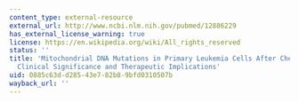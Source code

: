 ```yaml
---
content_type: external-resource
external_url: http://www.ncbi.nlm.nih.gov/pubmed/12886229
has_external_license_warning: true
license: https://en.wikipedia.org/wiki/All_rights_reserved
status: ''
title: 'Mitochondrial DNA Mutations in Primary Leukemia Cells After Chemotherapy:
  Clinical Significance and Therapeutic Implications'
uid: 0885c63d-d285-43e7-82b8-9bfd0310507b
wayback_url: ''
---
```

